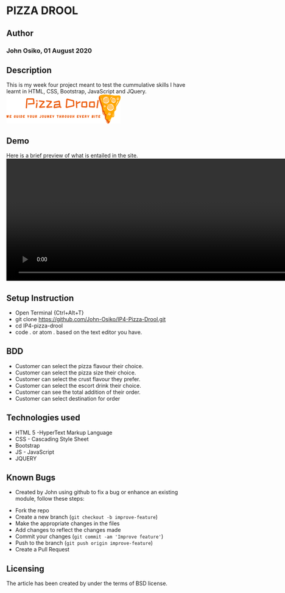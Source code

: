 # PIZZA DROOL

## Author
### John Osiko, 01 August 2020


## Description
This is my week four project meant to test the cummulative skills I have learnt in HTML, CSS, Bootstrap, JavaScript and JQuery.
<img src="/images/logo/Pizza Drool_free-file (1).png" alt="">

## Demo
Here is a brief preview of what is entailed in the site.
<video width="6400" height="320" controls >
     <source src="./images/landing-page/output_free (1).mp4" type="video/mp4">
</video>


## Setup Instruction
* Open Terminal {Ctrl+Alt+T}
* git clone https://github.com/John-Osiko/IP4-Pizza-Drool.git
* cd IP4-pizza-drool
* code . or atom . based on the text editor you have.

## BDD
* Customer can select the pizza flavour their choice.
* Customer can select the pizza size their choice.
* Customer can select the crust flavour they prefer. 
* Customer can select the escort drink their choice.
* Customer can see the total addition of their order.
* Customer can select destination for order

## Technologies used
* HTML 5 -HyperText Markup Language
* CSS - Cascading Style Sheet
* Bootstrap
* JS - JavaScript
* JQUERY

## Known Bugs
* Created by John using github to fix a bug or enhance an existing module, follow these steps:
- Fork the repo
- Create a new branch (`git checkout -b improve-feature`)
- Make the appropriate changes in the files
- Add changes to reflect the changes made
- Commit your changes (`git commit -am 'Improve feature'`)
- Push to the branch (`git push origin improve-feature`)
- Create a Pull Request

## Licensing
The article has been created by under the terms of BSD license.